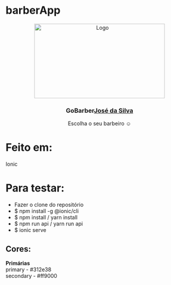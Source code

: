 # barberApp<br />
<p align="center">
  <a href="https://umpontoseis.com/">
    <img src="https://i.imgur.com/SxSYlTq.png" alt="Logo" width="350" height="200">
  </a>

  <h3 align="center">GoBarber<a href="https://portfoliojosesilva.netlify.app/">José da Silva</a></h3>

  <p align="center">
    Escolha o seu barbeiro ☺
       <br />
  </p>
</p>


# Feito em: 
Ionic

# Para testar:
- Fazer o clone do repositório<br>
- $ npm install -g @ionic/cli<br>
- $ npm install / yarn install<br>
- $ npm run api / yarn run api<br>
- $ ionic serve<br>

## Cores:
<b>Primárias</b></br>
primary - #312e38</br>
secondary - #ff9000</br>



